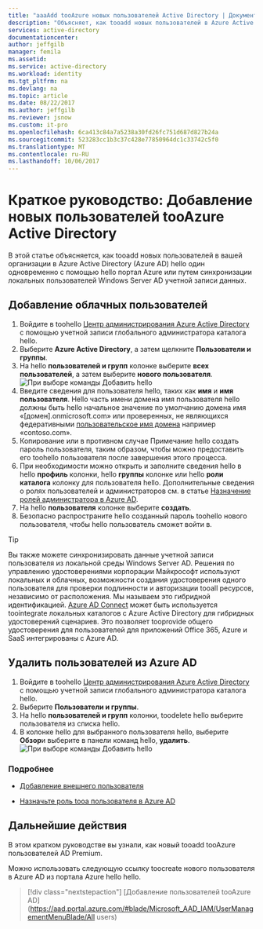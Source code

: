 ```yaml
---
title: "aaaAdd tooAzure новых пользователей Active Directory | Документы Microsoft"
description: "Объясняет, как tooadd новых пользователей в Azure Active Directory."
services: active-directory
documentationcenter: 
author: jeffgilb
manager: femila
ms.assetid: 
ms.service: active-directory
ms.workload: identity
ms.tgt_pltfrm: na
ms.devlang: na
ms.topic: article
ms.date: 08/22/2017
ms.author: jeffgilb
ms.reviewer: jsnow
ms.custom: it-pro
ms.openlocfilehash: 6ca413c84a7a5238a30fd26fc751d687d827b24a
ms.sourcegitcommit: 523283cc1b3c37c428e77850964dc1c33742c5f0
ms.translationtype: MT
ms.contentlocale: ru-RU
ms.lasthandoff: 10/06/2017
---
```

# <a name="quickstart-add-new-users-tooazure-active-directory"></a>Краткое руководство: Добавление новых пользователей tooAzure Active Directory
В этой статье объясняется, как tooadd новых пользователей в вашей организации в Azure Active Directory (Azure AD) hello один одновременно с помощью hello портал Azure или путем синхронизации локальных пользователей Windows Server AD учетной записи данных. 

## <a name="add-cloud-based-users"></a>Добавление облачных пользователей
1. Войдите в toohello [Центр администрирования Azure Active Directory](https://aad.portal.azure.com) с помощью учетной записи глобального администратора каталога hello.
2. Выберите **Azure Active Directory**, а затем щелкните **Пользователи и группы**.
3. На hello **пользователей и групп** колонке выберите **всех пользователей**, а затем выберите **нового пользователя**.
   ![При выборе команды Добавить hello](./media/add-users-azure-active-directory/add-user.png)
4. Введите сведения для пользователя hello, таких как **имя** и **имя пользователя**. Hello часть имени домена имя пользователя hello должны быть hello начальное значение по умолчанию домена имя «[домен].onmicrosoft.com» или проверенных, не являющихся федеративными [пользовательское имя домена](add-custom-domain.md) например «contoso.com».
5. Копирование или в противном случае Примечание hello создать пароль пользователя, таким образом, чтобы можно предоставить его toohello пользователя после завершения этого процесса.
6. При необходимости можно открыть и заполните сведения hello в hello **профиль** колонки, hello **группы** колонке или hello **роли каталога** колонку для пользователя hello. Дополнительные сведения о ролях пользователей и администраторов см. в статье [Назначение ролей администратора в Azure AD](active-directory-assign-admin-roles.md).
7. На hello **пользователя** колонке выберите **создать**.
8. Безопасно распространите hello созданный пароль toohello нового пользователя, чтобы hello пользователь сможет войти в.

> [!TIP]
> Вы также можете синхронизировать данные учетной записи пользователя из локальной среды Windows Server AD. Решения по управлению удостоверениями корпорации Майкрософт используют локальных и облачных, возможности создания удостоверения одного пользователя для проверки подлинности и авторизации tooall ресурсов, независимо от расположения. Мы называем это гибридной идентификацией. [Azure AD Connect](https://docs.microsoft.com/azure/active-directory/connect/active-directory-aadconnect) может быть используется toointegrate локальных каталогов с Azure Active Directory для гибридных удостоверений сценариев. Это позволяет tooprovide общего удостоверения для пользователей для приложений Office 365, Azure и SaaS интегрированы с Azure AD. 

## <a name="delete-users-from-azure-ad"></a>Удалить пользователей из Azure AD
1. Войдите в toohello [Центр администрирования Azure Active Directory](https://aad.portal.azure.com) с помощью учетной записи глобального администратора каталога hello.
2. Выберите **Пользователи и группы**.
3. На hello **пользователей и групп** колонки, toodelete hello выберите пользователя из списка hello. 
4. В колонке hello для выбранного пользователя hello, выберите **Обзор**и выберите в панели команд hello, **удалить**.
   ![При выборе команды Добавить hello](./media/add-users-azure-active-directory/delete-user.png)


### <a name="learn-more"></a>Подробнее 
* [Добавление внешнего пользователя](active-directory-users-create-external-azure-portal.md)

* [Назначьте роль tooa пользователя в Azure AD](active-directory-users-assign-role-azure-portal.md)

## <a name="next-steps"></a>Дальнейшие действия
В этом кратком руководстве вы узнали, как новый tooadd tooAzure пользователей AD Premium. 

Можно использовать следующую ссылку toocreate нового пользователя в Azure AD из портала Azure hello hello.

> [!div class="nextstepaction"]
> [Добавление пользователей tooAzure AD](https://aad.portal.azure.com/#blade/Microsoft_AAD_IAM/UserManagementMenuBlade/All users) 
